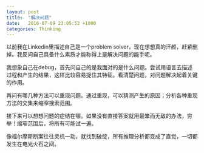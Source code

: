 ```yaml
---
layout: post
title:  "解决问题"
date:   2016-07-09 23:05:52 +1000
categories: Thinking
---
```


以前我在Linkedin里描述自己是一个problem solver，现在想想真的汗颜，赶紧删掉。我反问自己具备什么素质才能称得上是解决问题的能手呢。

我想象自己在debug，首先问自己的是我面对的是什么问题。尝试用语言去描述过程和产生的结果，这样比较容易捉住其特征。看清楚问题，对问题解决起着关键的作用。

再问有哪几种方法可以重现问题。通过重现，可以猜测产生的原因；分析各种重现方法的交集来缩窄搜索范围。

接下来可以想想问题的症结在哪。如果没有直接答案就用最笨而无敌的办法，穷举！缩窄范围后，将所有可能试一遍。

像福尔摩斯断案往往灵机一动，就找到破绽，所有推理分析都变成了直觉，一切都发生在电光火石之间。
